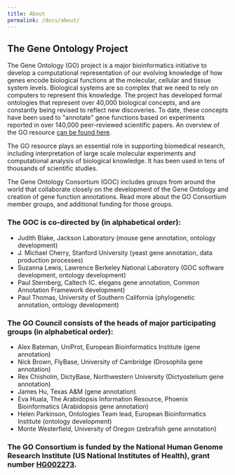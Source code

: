 ```yaml
---
title: About
permalink: /docs/about/
---
```



<!--The links to many of the names are broken, so I did not link any.  All need to be reviewed.-->

## The Gene Ontology Project

The Gene Ontology (GO) project is a major bioinformatics initiative to develop a computational representation of our
evolving knowledge of how genes encode biological functions at the molecular, cellular and tissue system levels.
Biological systems are so complex that we need to rely on computers to represent this knowledge. The project has
developed formal ontologies that represent over 40,000 biological concepts, and are constantly being revised to
reflect new discoveries. To date, these concepts have been used to "annotate" gene functions based on experiments
reported in over 140,000 peer-reviewed scientific papers. An overview of the GO resource [can be found here](IntroductiontoGOResource.md
).

The GO resource plays an essential role in supporting biomedical research, including interpretation of large scale
molecular experiments and computational analysis of biological knowledge. It has been used in tens of thousands of
scientific studies.

The Gene Ontology Consortium (GOC) includes groups from around the world that collaborate closely on the development
of the Gene Ontology and creation of gene function annotations. Read more about the GO Consortium member groups, and
additional funding for those groups.
### The GOC is co-directed by (in alphabetical order):

 * Judith Blake, Jackson Laboratory (mouse gene annotation, ontology development)
 * J. Michael Cherry, Stanford University (yeast gene annotation, data production processes)
 * Suzanna Lewis, Lawrence Berkeley National Laboratory (GOC software development, ontology development)
 * Paul Sternberg, Caltech (C. elegans gene annotation, Common Annotation Framework development)
 * Paul Thomas, University of Southern California (phylogenetic annotation, ontology development)

### The GO Council consists of the heads of major participating groups (in alphabetical order):

 * Alex Bateman, UniProt, European Bioinformatics Institute (gene annotation)
 * Nick Brown, FlyBase, University of Cambridge (Drosophila gene annotation)
 * Rex Chisholm, DictyBase, Northwestern University (Dictyostelium gene annotation)
 * James Hu, Texas A&M (gene annotation)
 * Eva Huala, The Arabidopsis Information Resource, Phoenix Bioinformatics (Arabidopsis gene annotation)
 * Helen Parkinson, Ontologies Team lead, European Bioinformatics Institute (ontology development)
 * Monte Westerfield, University of Oregon (zebrafish gene annotation)

### The GO Consortium is funded by the National Human Genome Research Institute (US National Institutes of Health), grant number [HG002273](https://projectreporter.nih.gov/project_info_details.cfm?aid=9209989).
